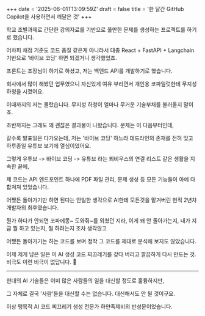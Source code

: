 +++
date = '2025-06-01T13:09:59Z'
draft = false
title = '한 달간 GitHub Copilot을 사용하면서 깨달은 것'
+++

학교 조별과제로 간단한 강의자료를 기반으로 풀만한 문제를 생성하는 프로젝트를 하기로 했습니다.

어차피 채점 기준도 코드 품질 같은게 아니라서 대충 React + FastAPI + Langchain 기반으로 '바이브 코딩' 하면 되겠거니 생각했었죠.

프론트는 조장님이 하기로 하셨고, 저는 백엔드 API를 개발하기로 했습니다.

회사에서 많이 해봤던 업무였으니 자신있게 여유 부리면서 개인용 코파일럿한테 무지성 하청을 시켰어요.

이때까지의 저는 몰랐습니다.
무지성 하청이 얼마나 무거운 기술부채를 불러올지 말이죠.

초반까지는 그래도 꽤 괜찮은 결과물이 나왔습니다. 문제는 이 다음부터인데,

갈수록 발표일은 다가오는데, 저는 '바이브 코딩' 하느라 데드라인의 존재를 전혀 잊고 하루종일 유튜브 보기에 열심이었어요.

그렇게 유튜브 -> 바이브 코딩 -> 유튜브 라는 뫼비우스의 연결 리스트 같은 생활을 지속한 끝에,

제 코드는 API 엔드포인트 하나에 PDF 파일 관리, 문제 생성 등 모든 기능들이 아예 다 합쳐져 있었습니다.

어쨌든 돌아가기만 하면 된다는 안일한 생각으로 AI한테 모든것을 맡겨버린 현직 2년차 개발자의 최후였습니다.

뭔가 하다가 안되면 코파에몽~ 도와줘~를 외쳤던 지라, 이게 왜 안 돌아가는지, 내가 지금 뭘 하고 있는지, 뭘 하려는지 조차 생각않고

어쨌든 돌아가기는 하는 코드를 보며 정작 그 코드를 제대로 분석해 보지도 않았습니다.

이제 제게 남은 일은 이 AI 생성 코드 찌끄레기를 갖다 버리고 깔끔하게 다시 만드는 것. 비극도 이런 비극이 없답니다. 🥹

---

현대의 AI 기술들은 이미 많은 사람들의 일을 대신할 정도로 훌륭하지만,

그 자체로 결국 '사람'들을 대신할 수는 없습니다. 대신해서도 안 될 것이구요.

이상 맹목적 AI 코드 찌끄레기 생성 전문가 하얀족제비의 반성문이었습니다.
